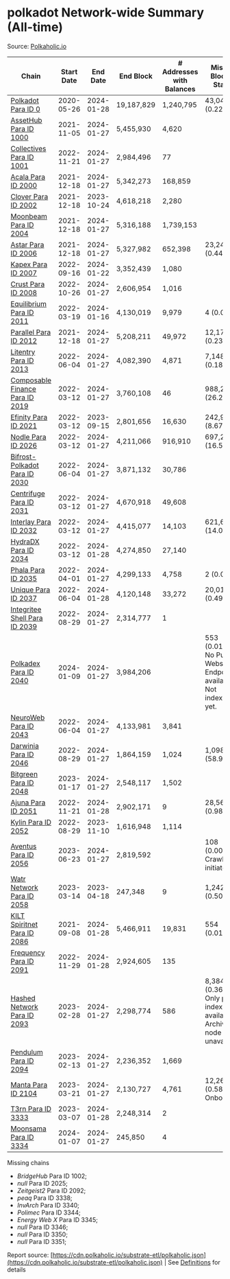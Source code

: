 # polkadot Network-wide Summary (All-time)

Source: [Polkaholic.io](https://polkaholic.io)


| Chain            | Start Date | End Date | End Block | # Addresses with Balances | Missing Blocks / Status |
| ---------------- | ---------- | ---------| --------- | ------------------------- | ----------------------- |
| [Polkadot Para ID 0](/polkadot/0-polkadot) | 2020-05-26 | 2024-01-28 | 19,187,829 |  1,240,795 | 43,042 (0.22%)  |
| [AssetHub Para ID 1000](/polkadot/1000-assethub) | 2021-11-05 | 2024-01-27 | 5,455,930 |  4,620 |    |
| [Collectives Para ID 1001](/polkadot/1001-collectives) | 2022-11-21 | 2024-01-27 | 2,984,496 |  77 |    |
| [Acala Para ID 2000](/polkadot/2000-acala) | 2021-12-18 | 2024-01-27 | 5,342,273 |  168,859 |    |
| [Clover Para ID 2002](/polkadot/2002-clover) | 2021-12-18 | 2023-10-24 | 4,618,218 |  2,280 |    |
| [Moonbeam Para ID 2004](/polkadot/2004-moonbeam) | 2021-12-18 | 2024-01-27 | 5,316,188 |  1,739,153 |    |
| [Astar Para ID 2006](/polkadot/2006-astar) | 2021-12-18 | 2024-01-27 | 5,327,982 |  652,398 | 23,247 (0.44%)  |
| [Kapex Para ID 2007](/polkadot/2007-kapex) | 2022-09-16 | 2024-01-22 | 3,352,439 |  1,080 |    |
| [Crust Para ID 2008](/polkadot/2008-crust) | 2022-10-26 | 2024-01-27 | 2,606,954 |  1,016 |    |
| [Equilibrium Para ID 2011](/polkadot/2011-equilibrium) | 2022-03-19 | 2024-01-16 | 4,130,019 |  9,979 | 4 (0.00%)  |
| [Parallel Para ID 2012](/polkadot/2012-parallel) | 2021-12-18 | 2024-01-27 | 5,208,211 |  49,972 | 12,174 (0.23%)  |
| [Litentry Para ID 2013](/polkadot/2013-litentry) | 2022-06-04 | 2024-01-27 | 4,082,390 |  4,871 | 7,148 (0.18%)  |
| [Composable Finance Para ID 2019](/polkadot/2019-composable) | 2022-03-12 | 2024-01-27 | 3,760,108 |  46 | 988,228 (26.28%)  |
| [Efinity Para ID 2021](/polkadot/2021-efinity) | 2022-03-12 | 2023-09-15 | 2,801,656 |  16,630 | 242,949 (8.67%)  |
| [Nodle Para ID 2026](/polkadot/2026-nodle) | 2022-03-12 | 2024-01-27 | 4,211,066 |  916,910 | 697,249 (16.56%)  |
| [Bifrost-Polkadot Para ID 2030](/polkadot/2030-bifrost) | 2022-06-04 | 2024-01-27 | 3,871,132 |  30,786 |    |
| [Centrifuge Para ID 2031](/polkadot/2031-centrifuge) | 2022-03-12 | 2024-01-27 | 4,670,918 |  49,608 |    |
| [Interlay Para ID 2032](/polkadot/2032-interlay) | 2022-03-12 | 2024-01-27 | 4,415,077 |  14,103 | 621,626 (14.08%)  |
| [HydraDX Para ID 2034](/polkadot/2034-hydradx) | 2022-03-12 | 2024-01-28 | 4,274,850 |  27,140 |    |
| [Phala Para ID 2035](/polkadot/2035-phala) | 2022-04-01 | 2024-01-27 | 4,299,133 |  4,758 | 2 (0.00%)  |
| [Unique Para ID 2037](/polkadot/2037-unique) | 2022-06-04 | 2024-01-28 | 4,120,148 |  33,272 | 20,019 (0.49%)  |
| [Integritee Shell Para ID 2039](/polkadot/2039-integritee) | 2022-08-29 | 2024-01-27 | 2,314,777 |  1 |    |
| [Polkadex Para ID 2040](/polkadot/2040-polkadex) | 2024-01-09 | 2024-01-27 | 3,984,206 |   | 553 (0.01%) No Public Websocket Endpoint available: Not indexing yet. |
| [NeuroWeb Para ID 2043](/polkadot/2043-neuroweb) | 2022-06-04 | 2024-01-27 | 4,133,981 |  3,841 |    |
| [Darwinia Para ID 2046](/polkadot/2046-darwinia) | 2022-08-29 | 2024-01-27 | 1,864,159 |  1,024 | 1,098,047 (58.90%)  |
| [Bitgreen Para ID 2048](/polkadot/2048-bitgreen) | 2023-01-17 | 2024-01-27 | 2,548,117 |  1,502 |    |
| [Ajuna Para ID 2051](/polkadot/2051-ajuna) | 2022-11-21 | 2024-01-28 | 2,902,171 |  9 | 28,565 (0.98%)  |
| [Kylin Para ID 2052](/polkadot/2052-kylin) | 2022-08-29 | 2023-11-10 | 1,616,948 |  1,114 |    |
| [Aventus Para ID 2056](/polkadot/2056-aventus) | 2023-06-23 | 2024-01-27 | 2,819,592 |   | 108 (0.00%) Crawling initiated |
| [Watr Network Para ID 2058](/polkadot/2058-watr) | 2023-03-14 | 2023-04-18 | 247,348 |  9 | 1,242 (0.50%)  |
| [KILT Spiritnet Para ID 2086](/polkadot/2086-kilt) | 2021-09-08 | 2024-01-28 | 5,466,911 |  19,831 | 554 (0.01%)  |
| [Frequency Para ID 2091](/polkadot/2091-frequency) | 2022-11-29 | 2024-01-28 | 2,924,605 |  135 |    |
| [Hashed Network Para ID 2093](/polkadot/2093-hashed) | 2023-02-28 | 2024-01-27 | 2,298,774 |  586 | 8,384 (0.36%) Only partial index available: Archive node unavailable |
| [Pendulum Para ID 2094](/polkadot/2094-pendulum) | 2023-02-13 | 2024-01-27 | 2,236,352 |  1,669 |    |
| [Manta Para ID 2104](/polkadot/2104-manta) | 2023-03-21 | 2024-01-27 | 2,130,727 |  4,761 | 12,262 (0.58%) Onboarding |
| [T3rn Para ID 3333](/polkadot/3333-t3rn) | 2023-03-07 | 2024-01-28 | 2,248,314 |  2 |    |
| [Moonsama Para ID 3334](/polkadot/3334-moonsama) | 2024-01-07 | 2024-01-27 | 245,850 |  4 |    |

Missing chains


* *BridgeHub* Para ID 1002; 
* *null* Para ID 2025; 
* *Zeitgeist2* Para ID 2092; 
* *peaq* Para ID 3338; 
* *InvArch* Para ID 3340; 
* *Polimec* Para ID 3344; 
* *Energy Web X* Para ID 3345; 
* *null* Para ID 3346; 
* *null* Para ID 3350; 
* *null* Para ID 3351; 

Report source: [https://cdn.polkaholic.io/substrate-etl/polkaholic.json](https://cdn.polkaholic.io/substrate-etl/polkaholic.json) | See [Definitions](/DEFINITIONS.md) for details
